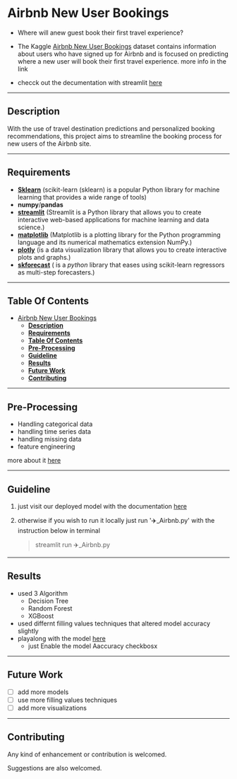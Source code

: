# Airbnb New User Bookings

- Where will anew guest book their first travel experience?

- The Kaggle [Airbnb New User Bookings](https://www.kaggle.com/competitions/airbnb-recruiting-new-user-bookings/overview) dataset contains information about users who have signed up for Airbnb and is focused on predicting where a new user will book their first travel experience. more info in the link
- checck out the decumentation with streamlit [here](https://andrew2077-airbnb-model--airbnb-cpucud.streamlit.app) 
___
## **Description**
With the use of travel destination predictions and personalized booking recommendations, this project aims to streamline the booking process for new users of the Airbnb site.

___
## **Requirements**
- [**Sklearn**](https://scikit-learn.org/stable/install.html) (scikit-learn (sklearn) is a popular Python library for machine learning that provides a wide range of tools)
- **numpy**/**pandas**
- **[streamlit](https://docs.streamlit.io/)** (Streamlit is a Python library that allows you to create interactive web-based applications for machine learning and data science.)
- **[matplotlib](https://matplotlib.org/stable/contents.html)** (Matplotlib is a plotting library for the Python programming language and its numerical mathematics extension NumPy.)
- **[plotly](https://plotly.com/python/)** (is a data visualization library that allows you to create interactive plots and graphs.)
- **[skforecast](https://joaquinamatrodrigo.github.io/skforecast/0.4.3/index.html)** ( is a *python* library that eases using scikit-learn regressors as multi-step forecasters.)

___
## **Table Of Contents**
- [Airbnb New User Bookings](#airbnb-new-user-bookings)
  - [**Description**](#description)
  - [**Requirements**](#requirements)
  - [**Table Of Contents**](#table-of-contents)
  - [**Pre-Processing**](#pre-processing)
  - [**Guideline**](#guideline)
  - [**Results**](#results)
  - [**Future Work**](#future-work)
  - [**Contributing**](#contributing)

___


## **Pre-Processing**
* Handling categorical data
* handling time series data
* handling missing data
* feature engineering

more about it [here](https://andrew2077-airbnb-model--airbnb-cpucud.streamlit.app)

___
## **Guideline**  

1. just visit our deployed model with the documentation [here](https://andrew2077-airbnb-model--airbnb-cpucud.streamlit.app)

1. otherwise if you wish to run it locally just run '✈️_Airbnb.py' with the instruction below in terminal
   >streamlit run ✈️_Airbnb.py

___

## **Results**

- used 3 Algorithm 
  - Decision Tree
  - Random Forest
  - XGBoost
- used differnt filling values techniques that altered model accuracy slightly 
- playalong with the model [here](https://andrew2077-airbnb-model--airbnb-cpucud.streamlit.app/Visualizor)
  - just Enable the model Aaccuracy checkbosx 
___

## **Future Work**

- [ ] add more models
- [ ] use more filling values techniques
- [ ] add more visualizations 

---
## **Contributing**
Any kind of enhancement or contribution is welcomed.

Suggestions are also welcomed.





